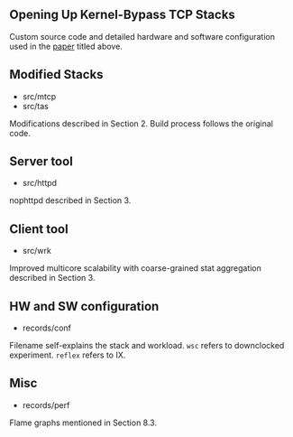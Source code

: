 ## Opening Up Kernel-Bypass TCP Stacks

Custom source code and detailed hardware and software configuration 
used in the
[paper](https://www.usenix.org/conference/atc25/presentation/awamoto)
titled above.

## Modified Stacks
- src/mtcp
- src/tas

Modifications described in Section 2.
Build process follows the original code.

## Server tool
- src/httpd

nophttpd described in Section 3.

## Client tool
- src/wrk

Improved multicore scalability with coarse-grained stat aggregation described in
Section 3.

## HW and SW configuration
- records/conf 

Filename self-explains the stack and workload.
`wsc` refers to downclocked experiment.
`reflex` refers to IX.

## Misc
- records/perf

Flame graphs mentioned in Section 8.3.
